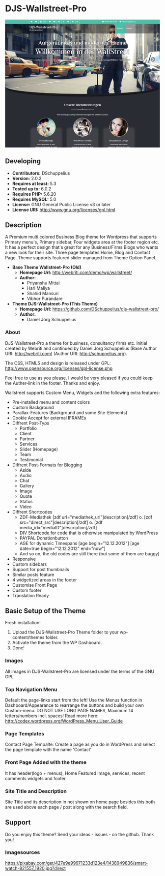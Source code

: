 
# DJS-Wallstreet-Pro

![Theme](screenshot.png)


## Developing

- **Contributors:** DSchuppelius
- **Version:** 2.0.2
- **Requires at least:** 5.3
- **Tested up to:** 6.0.2
- **Requires PHP:** 5.6.20
- **Requires MySQL:** 5.0
- **License:** GNU General Public License v3 or later
- **License URI:** http://www.gnu.org/licenses/gpl.html


## Description

A Premium multi colored Business Blog theme for Wordpress that supports Primary menu's, Primary sidebar, Four widgets area at the footer region etc. 
It has a perfect design that's great for any Business/Firms Blogs who wants a new look for their site. Three page templates Home, Blog and Contact Page. 
Theme supports featured slider managed from Theme Option Panel.

- **Base Theme Wallstreet-Pro (Old)**
    - **Homepage Url:** http://webriti.com/demo/wp/wallstreet/
    - **Author:**
        - Priyanshu Mittal
        - Hari Maliya
        - Shahid Mansuri
        - Vibhor Purandare
- **Theme DJS-Wallstreet-Pro (This Theme)**
    - **Homepage Url:** https://github.com/DSchuppelius/djs-wallstreet-pro/
    - **Author:**
        - Daniel Jörg Schuppelius

### About

DJS-Wallstreet-Pro a theme for business, consultancy firms etc. Initial created by Webriti and continued by Daniel Jörg Schuppelius (Base Author URI: http://webriti.com) (Author URI: http://schuppelius.org). 

The CSS, HTML5 and design is released under GPL:
http://www.opensource.org/licenses/gpl-license.php

Feel free to use as you please. I would be very pleased if you could keep the Auther-link in the footer. Thanks and enjoy.

Wallstreet supports Custom Menu, Widgets and the following extra features:

 - Pre-installed menu and content colors
 - Custom Background
 - Parallax-Features (Background and some Site-Elements)
 - Cookie Accept for external IFRAMEs
 - Diffrent Post-Typs
    - Portfolio
    - Client
    - Partner
    - Services
    - Slider (Homepage)
    - Team
    - Testimonial
 - Diffrent Post-Formats for Blogging
    - Aside
    - Audio
    - Chat
    - Gallery
    - Image
    - Quote
    - Status
    - Video
 - Diffrent Shortcodes
    - ZDF-Mediathek [zdf url="mediathek_url"]description[/zdf] o. [zdf src="direct_src"]description[/zdf] o. [zdf media_id="mediaID"]description[/zdf]
    - DIV Shortcode for code that is otherwise manipulated by WordPress
    - PAYPAL Donationbutton
    - AGE for dynamic Timespans [age begin="12.12.2012"] [age date=true begin="12.12.2012" end="now"]
    - And so on, the old codes are still there (but some of them are buggy)
 - Responsive
 - Custom sidebars
 - Support for post thumbnails
 - Similar posts feature
 - 4 widgetized areas in the footer
 - Customise Front Page 
 - Custom footer
 - Translation Ready 
 

## Basic Setup of the Theme

Fresh installation!

1. Upload the DJS-Wallstreet-Pro Theme folder to your wp-content/themes folder.
2. Activate the theme from the WP Dashboard.
3. Done!

### Images

All images in DJS-Wallstreet-Pro are licensed under the terms of the GNU GPL.

### Top Navigation Menu

Default the page-links start from the left! Use the Menus function in Dashboard/Appearance to rearrange the buttons and build your own Custom-menu. DO NOT USE LONG PAGE NAMES, Maximum 14 letters/numbers incl. spaces!
Read more here: http://codex.wordpress.org/WordPress_Menu_User_Guide

### Page Templates

Contact Page Tempalte: Create a page as you do in WordPress and select the page template with the name 'Contact'

### Front Page Added with the theme

It has header(logo + menus), Home Featured Image, services, recent comments widgets and footer.

### Site Title and Description

Site Title and its description in not shown on home page besides this both are used above each page / post along with the search field.
    

## Support

Do you enjoy this theme? Send your ideas - issues - on the github. Thank you!


### Imagesources

https://pixabay.com/get/427e9e99971233d123e4/1438949836/smart-watch-821557_1920.jpg?direct

